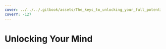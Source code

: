 ```yaml
---
cover: ../../../.gitbook/assets/The_keys_to_unlocking_your_full_potential_0.jpg
coverY: -127
---
```


# Unlocking Your Mind

